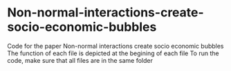 # Non-normal-interactions-create-socio-economic-bubbles
Code for the paper Non-normal interactions create socio economic bubbles\
The function of each file is depicted at the begining of each file
To run the code, make sure that all files are in the same folder
